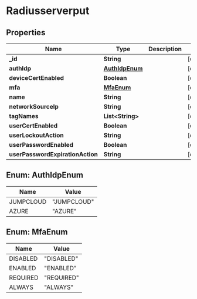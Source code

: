 # Radiusserverput

## Properties
Name | Type | Description | Notes
------------ | ------------- | ------------- | -------------
**_id** | **String** |  |  [optional]
**authIdp** | [**AuthIdpEnum**](#AuthIdpEnum) |  |  [optional]
**deviceCertEnabled** | **Boolean** |  |  [optional]
**mfa** | [**MfaEnum**](#MfaEnum) |  |  [optional]
**name** | **String** |  |  [optional]
**networkSourceIp** | **String** |  |  [optional]
**tagNames** | **List&lt;String&gt;** |  |  [optional]
**userCertEnabled** | **Boolean** |  |  [optional]
**userLockoutAction** | **String** |  |  [optional]
**userPasswordEnabled** | **Boolean** |  |  [optional]
**userPasswordExpirationAction** | **String** |  |  [optional]

<a name="AuthIdpEnum"></a>
## Enum: AuthIdpEnum
Name | Value
---- | -----
JUMPCLOUD | &quot;JUMPCLOUD&quot;
AZURE | &quot;AZURE&quot;

<a name="MfaEnum"></a>
## Enum: MfaEnum
Name | Value
---- | -----
DISABLED | &quot;DISABLED&quot;
ENABLED | &quot;ENABLED&quot;
REQUIRED | &quot;REQUIRED&quot;
ALWAYS | &quot;ALWAYS&quot;
